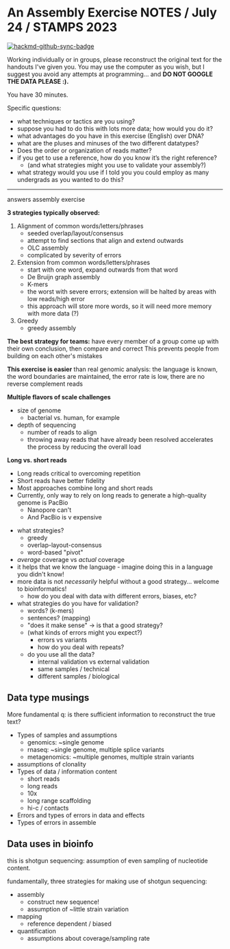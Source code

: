 # An Assembly Exercise NOTES / July 24 / STAMPS 2023

[![hackmd-github-sync-badge](https://hackmd.io/5VATp0dUTBuTiG1HYUzxRQ/badge)](https://hackmd.io/5VATp0dUTBuTiG1HYUzxRQ)

Working individually or in groups, please reconstruct the original text for the handouts I've given you. You may use the computer as you wish, but I suggest you avoid any attempts at programming... and **DO NOT GOOGLE THE DATA PLEASE :).**

You have 30 minutes.

Specific questions:

* what techniques or tactics are you using?
* suppose you had to do this with lots more data; how would you do it?
* what advantages do you have in this exercise (English) over DNA?
* what are the pluses and minuses of the two different datatypes?
* Does the order or organization of reads matter?
* if you get to use a reference, how do you know it’s the right reference?
    * (and what strategies might you use to validate your assembly?)
* what strategy would you use if I told you you could employ as many undergrads as you wanted to do this?

---

answers assembly exercise

**3 strategies typically observed:**
1. Alignment of common words/letters/phrases
    - seeded overlap/layout/consensus
    - attempt to find sections that align and extend outwards
    - OLC assembly
    - complicated by severity of errors
2. Extension from common words/letters/phrases
    - start with one word, expand outwards from that word
    - De Bruijn graph assembly
    - K-mers
    - the worst with severe errors; extension will be halted by areas with low reads/high error
    - this approach will store more words, so it will need more memory with more data (?)
3. Greedy
    - greedy assembly

**The best strategy for teams:** have every member of a group come up with their own conclusion, then compare and correct
This prevents people from building on each other's mistakes

**This exercise is easier** than real genomic analysis: the language is known, the word boundaries are maintained, the error rate is low, there are no reverse complement reads

**Multiple flavors of scale challenges**
- size of genome
    - bacterial vs. human, for example
- depth of sequencing
    - number of reads to align
    - throwing away reads that have already been resolved accelerates the process by reducing the overall load

**Long vs. short reads**
- Long reads critical to overcoming repetition
- Short reads have better fidelity
- Most approaches combine long and short reads
- Currently, only way to rely on long reads to generate a high-quality genome is PacBio
    - Nanopore can't
    - And PacBio is v expensive


* what strategies?
    * greedy
    * overlap-layout-consensus
    * word-based "pivot"
* _average_ coverage vs _actual_ coverage
* it helps that we know the language - imagine doing this in a language you didn't know!
* more data is not *necessarily* helpful without a good strategy... welcome to bioinformatics!
    * how do you deal with data with different errors, biases, etc?
* what strategies do you have for validation?
    * words? (k-mers)
    * sentences? (mapping)
    * "does it make sense" -> is that a good strategy?
    * (what kinds of errors might you expect?)
        * errors vs variants
        * how do you deal with repeats?
    * do you use all the data?
        * internal validation vs external validation
        * same samples / technical
        * different samples / biological

## Data type musings

More fundamental q: is there sufficient information to reconstruct the true text?

* Types of samples and assumptions
    * genomics: ~single genome
    * rnaseq: ~single genome, multiple splice variants
    * metagenomics: ~multiple genomes, multiple strain variants
* assumptions of clonality
* Types of data / information content
    * short reads
    * long reads
    * 10x
    * long range scaffolding
    * hi-c / contacts
* Errors and types of errors in data and effects
* Types of errors in assemble

## Data uses in bioinfo

this is shotgun sequencing: assumption of even sampling of nucleotide content.

fundamentally, three strategies for making use of shotgun sequencing:

* assembly
    * construct new sequence!
    * assumption of ~little strain variation
* mapping
    * reference dependent / biased
* quantification
    * assumptions about coverage/sampling rate

